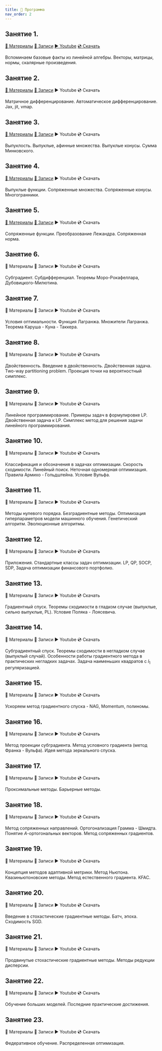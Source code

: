 ```yaml
---
title: 🚀 Программа
nav_order: 2
---
```


## Занятие 1.
[📄 Материалы](/presentations/1.pdf) [📝 Записи](/notes/1.pdf) [▶️ Youtube](https://youtu.be/duPZb4AGz3c) [💿 Скачать](https://disk.yandex.ru/i/xHEA-arLogKprg)

Вспоминаем базовые факты из линейной алгебры. Векторы, матрицы, нормы, скалярные произведения.

## Занятие 2.
[📄 Материалы](/presentations/2.pdf) [📝 Записи](/notes/2.pdf) ▶️ Youtube 💿 Скачать

Матричное дифференцирование. Автоматическое дифференцирование. Jax, jit, vmap.

## Занятие 3.
[📄 Материалы](/presentations/3.pdf) [📝 Записи](/notes/3.pdf) ▶️ Youtube 💿 Скачать

Выпуклость. Выпуклые, афинные множества. Выпуклые конусы. Сумма Минковского.

## Занятие 4.
[📄 Материалы](/presentations/4.pdf) [📝 Записи](/notes/4.pdf)  ▶️ Youtube 💿 Скачать

Выпуклые функции. Сопряженные множества.  Сопряженные конусы. Многогранники.

## Занятие 5.
[📄 Материалы](/presentations/5.pdf) [📝 Записи](/notes/5.pdf) ▶️ Youtube 💿 Скачать

Сопряженные функции. Преобразование Лежандра. Сопряженная норма.

## Занятие 6.
📄 Материалы 📝 Записи ▶️ Youtube 💿 Скачать

Субградиент. Субдифференциал. Теоремы Моро-Рокафеллара, Дубовицкого-Милютина.

## Занятие 7.
📄 Материалы 📝 Записи ▶️ Youtube 💿 Скачать

Условия оптимальности. Функция Лагранжа. Множители Лагранжа. Теорема Каруша - Куна - Таккера.

## Занятие 8.
📄 Материалы 📝 Записи ▶️ Youtube 💿 Скачать

Двойственность. Введение в двойственность. Двойственная задача. Two-way partitioning problem. Проекция точки на вероятностный симплекс.

## Занятие 9.
📄 Материалы 📝 Записи ▶️ Youtube 💿 Скачать

Линейное программирование. Примеры задач в формулировке LP. Двойственная задача к LP. Симплекс метод для решения задачи линейного  программирования.

## Занятие 10.
📄 Материалы 📝 Записи ▶️ Youtube 💿 Скачать

Классификация и обозначения в задачах оптимизации. Скорость сходимости. Линейный поиск. Неточная одномерная оптимизация. Правила Армихо  - Гольдштейна. Условие Вульфа.

## Занятие 11.
📄 Материалы 📝 Записи ▶️ Youtube 💿 Скачать

Методы нулевого порядка. Безградиентные методы. Оптимизация гиперпараметров модели машинного обучения. Генетический алгоритм.  Эволюционные алгоритмы.

## Занятие 12.
📄 Материалы 📝 Записи ▶️ Youtube 💿 Скачать

Приложения. Стандартные классы задач оптимизации. LP, QP, SOCP, SDP, Задача оптимизации финансового портфолио.

## Занятие 13.
📄 Материалы 📝 Записи ▶️ Youtube 💿 Скачать

Градиентный спуск. Теоремы сходимости в гладком случае (выпуклые, сильно выпуклые, PL). Условие Поляка - Лоясевича.

## Занятие 14.
📄 Материалы 📝 Записи ▶️ Youtube 💿 Скачать

Субградиентный спуск. Теоремы сходимости в негладком случае (выпуклый случай). Особенности работы градиентного метода в практических  негладких задачах. Задача наименьших квадратов с $l_1$ регуляризацией.

## Занятие 15.
📄 Материалы 📝 Записи ▶️ Youtube 💿 Скачать

Ускоряем метод градиентного спуска - NAG, Momentum, полиномы.

## Занятие 16.
📄 Материалы 📝 Записи ▶️ Youtube 💿 Скачать

Метод проекции субградиента. Метод условного градиента (метод Франка - Вульфа). Идея метода зеркального спуска.

## Занятие 17.
📄 Материалы 📝 Записи ▶️ Youtube 💿 Скачать

Проксимальные методы. Барьерные методы.

## Занятие 18.
📄 Материалы 📝 Записи ▶️ Youtube 💿 Скачать

Метод сопряженных направлений. Ортогонализация Грамма - Шмидта. Понятие $A$-ортогональных векторов. Метод сопряженных градиентов. 

## Занятие 19.
📄 Материалы 📝 Записи ▶️ Youtube 💿 Скачать

Концепция методов адаптивной метрики. Метод Ньютона. Квазиньютоновские методы. Метод естественного градиента. KFAC.

## Занятие 20.
📄 Материалы 📝 Записи ▶️ Youtube 💿 Скачать

Введение в стохастические градиентные методы. Батч, эпоха. Сходимость SGD.

## Занятие 21.
📄 Материалы 📝 Записи ▶️ Youtube 💿 Скачать

Продвинутые стохастические градиентные методы. Методы редукции дисперсии. 

## Занятие 22.
📄 Материалы 📝 Записи ▶️ Youtube 💿 Скачать

Обучение больших моделей. Последние практические достижения.

## Занятие 23.
📄 Материалы 📝 Записи ▶️ Youtube 💿 Скачать

Федеративное обучение. Распределенная оптимизация.
